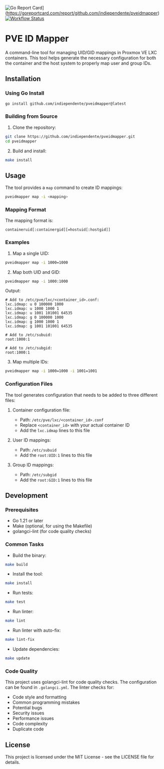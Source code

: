 ![Go Report Card](https://goreportcard.com/badge/github.com/indiependente/pveidmapper)](https://goreportcard.com/report/github.com/indiependente/pveidmapper)
[![Workflow Status](https://github.com/indiependente/pveidmapper/workflows/lint-test/badge.svg)](https://github.com/indiependente/pveidmapper/actions)

# PVE ID Mapper

A command-line tool for managing UID/GID mappings in Proxmox VE LXC containers. This tool helps generate the necessary configuration for both the container and the host system to properly map user and group IDs.

## Installation

### Using Go Install

```bash
go install github.com/indiependente/pveidmapper@latest
```

### Building from Source

1. Clone the repository:
```bash
git clone https://github.com/indiependente/pveidmapper.git
cd pveidmapper
```

2. Build and install:
```bash
make install
```

## Usage

The tool provides a `map` command to create ID mappings:

```bash
pveidmapper map -i <mapping>
```

### Mapping Format

The mapping format is:
```
containeruid[:containergid][=hostuid[:hostgid]]
```

### Examples

1. Map a single UID:
```bash
pveidmapper map -i 1000=1000
```

2. Map both UID and GID:
```bash
pveidmapper map -i 1000:1000
```
Output:
```
# Add to /etc/pve/lxc/<container_id>.conf:
lxc.idmap: u 0 100000 1000
lxc.idmap: u 1000 1000 1
lxc.idmap: u 1001 101001 64535
lxc.idmap: g 0 100000 1000
lxc.idmap: g 1000 1000 1
lxc.idmap: g 1001 101001 64535

# Add to /etc/subuid:
root:1000:1

# Add to /etc/subgid:
root:1000:1
```

3. Map multiple IDs:
```bash
pveidmapper map -i 1000=1000 -i 1001=1001
```

### Configuration Files

The tool generates configuration that needs to be added to three different files:

1. Container configuration file:
   - Path: `/etc/pve/lxc/<container_id>.conf`
   - Replace `<container_id>` with your actual container ID
   - Add the `lxc.idmap` lines to this file

2. User ID mappings:
   - Path: `/etc/subuid`
   - Add the `root:UID:1` lines to this file

3. Group ID mappings:
   - Path: `/etc/subgid`
   - Add the `root:GID:1` lines to this file

## Development

### Prerequisites

- Go 1.21 or later
- Make (optional, for using the Makefile)
- golangci-lint (for code quality checks)

### Common Tasks

- Build the binary:
```bash
make build
```

- Install the tool:
```bash
make install
```

- Run tests:
```bash
make test
```

- Run linter:
```bash
make lint
```

- Run linter with auto-fix:
```bash
make lint-fix
```

- Update dependencies:
```bash
make update
```

### Code Quality

This project uses golangci-lint for code quality checks. The configuration can be found in `.golangci.yml`. The linter checks for:

- Code style and formatting
- Common programming mistakes
- Potential bugs
- Security issues
- Performance issues
- Code complexity
- Duplicate code

## License

This project is licensed under the MIT License - see the LICENSE file for details. 
